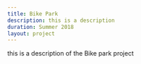 ```yaml
---
title: Bike Park
description: this is a description
duration: Summer 2018
layout: project
---
```


this is a description of the Bike park project